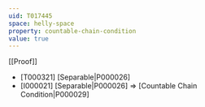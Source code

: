```yaml
---
uid: T017445
space: helly-space
property: countable-chain-condition
value: true
---
```

[[Proof]]

* [T000321] [Separable|P000026]
* [I000021] [Separable|P000026] => [Countable Chain Condition|P000029]

